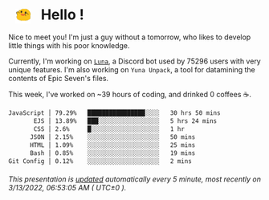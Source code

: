 <h1>   <img src="./spoink.gif" style="vertical-align:middle;" width="30px">   Hello ! </h1>

Nice to meet you! I'm just a guy without a tomorrow, who likes to develop little things with his poor knowledge.

Currently, I'm working on <a href='https://github.com/Asgarrrr/Luna'>`Luna`</a>, a Discord bot used by 75296 users with very unique features. I'm also working on `Yuna Unpack`, a tool for datamining the contents of Epic Seven's files.

This week, I've worked on ~39 hours of coding, and drinked 0 coffees ☕.

```
JavaScript │ 79.29%   ████████████████░░░░   30 hrs 50 mins
       EJS │ 13.89%   ███░░░░░░░░░░░░░░░░░   5 hrs 24 mins
       CSS │ 2.6%     █░░░░░░░░░░░░░░░░░░░   1 hr
      JSON │ 2.15%    ░░░░░░░░░░░░░░░░░░░░   50 mins
      HTML │ 1.09%    ░░░░░░░░░░░░░░░░░░░░   25 mins
      Bash │ 0.85%    ░░░░░░░░░░░░░░░░░░░░   19 mins
Git Config │ 0.12%    ░░░░░░░░░░░░░░░░░░░░   2 mins
```

###### This presentation is [updated](https://github.com/Asgarrrr) automatically every 5 minute, most recently on 3/13/2022, 06:53:05 AM ( UTC±0 ).